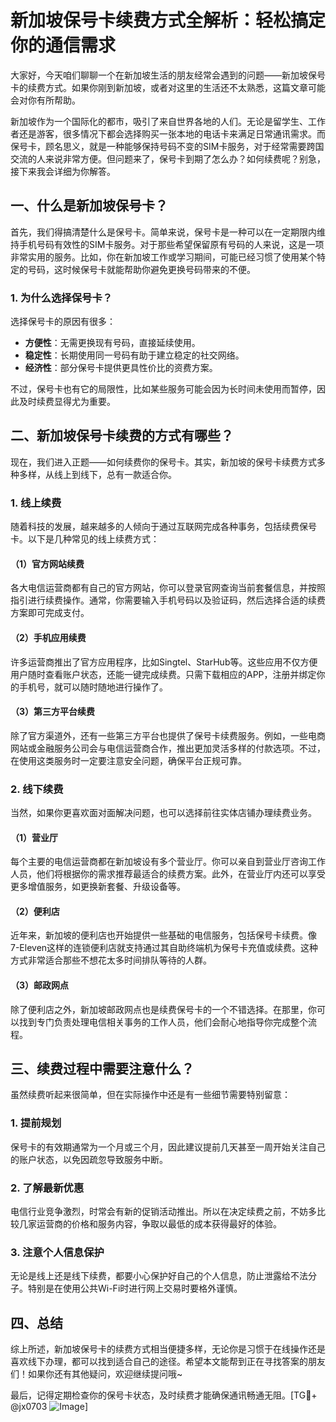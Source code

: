 # 新加坡保号卡续费方式全解析：轻松搞定你的通信需求

大家好，今天咱们聊聊一个在新加坡生活的朋友经常会遇到的问题——新加坡保号卡的续费方式。如果你刚到新加坡，或者对这里的生活还不太熟悉，这篇文章可能会对你有所帮助。

新加坡作为一个国际化的都市，吸引了来自世界各地的人们。无论是留学生、工作者还是游客，很多情况下都会选择购买一张本地的电话卡来满足日常通讯需求。而保号卡，顾名思义，就是一种能够保持号码不变的SIM卡服务，对于经常需要跨国交流的人来说非常方便。但问题来了，保号卡到期了怎么办？如何续费呢？别急，接下来我会详细为你解答。

## 一、什么是新加坡保号卡？

首先，我们得搞清楚什么是保号卡。简单来说，保号卡是一种可以在一定期限内维持手机号码有效性的SIM卡服务。对于那些希望保留原有号码的人来说，这是一项非常实用的服务。比如，你在新加坡工作或学习期间，可能已经习惯了使用某个特定的号码，这时候保号卡就能帮助你避免更换号码带来的不便。

### 1. 为什么选择保号卡？
选择保号卡的原因有很多：
- **方便性**：无需更换现有号码，直接延续使用。
- **稳定性**：长期使用同一号码有助于建立稳定的社交网络。
- **经济性**：部分保号卡提供更具性价比的资费方案。

不过，保号卡也有它的局限性，比如某些服务可能会因为长时间未使用而暂停，因此及时续费显得尤为重要。

## 二、新加坡保号卡续费的方式有哪些？

现在，我们进入正题——如何续费你的保号卡。其实，新加坡的保号卡续费方式多种多样，从线上到线下，总有一款适合你。

### 1. 线上续费
随着科技的发展，越来越多的人倾向于通过互联网完成各种事务，包括续费保号卡。以下是几种常见的线上续费方式：

#### （1）官方网站续费
各大电信运营商都有自己的官方网站，你可以登录官网查询当前套餐信息，并按照指引进行续费操作。通常，你需要输入手机号码以及验证码，然后选择合适的续费方案即可完成支付。

#### （2）手机应用续费
许多运营商推出了官方应用程序，比如Singtel、StarHub等。这些应用不仅方便用户随时查看账户状态，还能一键完成续费。只需下载相应的APP，注册并绑定你的手机号，就可以随时随地进行操作了。

#### （3）第三方平台续费
除了官方渠道外，还有一些第三方平台也提供了保号卡续费服务。例如，一些电商网站或金融服务公司会与电信运营商合作，推出更加灵活多样的付款选项。不过，在使用这类服务时一定要注意安全问题，确保平台正规可靠。

### 2. 线下续费
当然，如果你更喜欢面对面解决问题，也可以选择前往实体店铺办理续费业务。

#### （1）营业厅
每个主要的电信运营商都在新加坡设有多个营业厅。你可以亲自到营业厅咨询工作人员，他们将根据你的需求推荐最适合的续费方案。此外，在营业厅内还可以享受更多增值服务，如更换新套餐、升级设备等。

#### （2）便利店
近年来，新加坡的便利店也开始提供一些基础的电信服务，包括保号卡续费。像7-Eleven这样的连锁便利店就支持通过其自助终端机为保号卡充值或续费。这种方式非常适合那些不想花太多时间排队等待的人群。

#### （3）邮政网点
除了便利店之外，新加坡邮政网点也是续费保号卡的一个不错选择。在那里，你可以找到专门负责处理电信相关事务的工作人员，他们会耐心地指导你完成整个流程。

## 三、续费过程中需要注意什么？

虽然续费听起来很简单，但在实际操作中还是有一些细节需要特别留意：

### 1. 提前规划
保号卡的有效期通常为一个月或三个月，因此建议提前几天甚至一周开始关注自己的账户状态，以免因疏忽导致服务中断。

### 2. 了解最新优惠
电信行业竞争激烈，时常会有新的促销活动推出。所以在决定续费之前，不妨多比较几家运营商的价格和服务内容，争取以最低的成本获得最好的体验。

### 3. 注意个人信息保护
无论是线上还是线下续费，都要小心保护好自己的个人信息，防止泄露给不法分子。特别是在使用公共Wi-Fi时进行网上交易时要格外谨慎。

## 四、总结

综上所述，新加坡保号卡的续费方式相当便捷多样，无论你是习惯于在线操作还是喜欢线下办理，都可以找到适合自己的途径。希望本文能帮到正在寻找答案的朋友们！如果你还有其他疑问，欢迎继续提问哦~

最后，记得定期检查你的保号卡状态，及时续费才能确保通讯畅通无阻。[TG💪+ @jx0703 ![Image](https://github.com/user-attachments/assets/dbca1d08-cadb-493c-b0ec-ad6f7a83f270)]